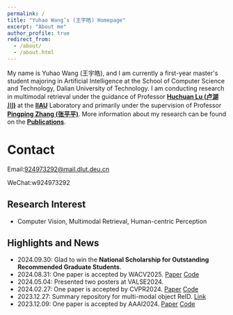 ```yaml
---
permalink: /
title: "Yuhao Wang’s (王宇皓) Homepage"
excerpt: "About me"
author_profile: true
redirect_from: 
  - /about/
  - /about.html
---
```


My name is Yuhao Wang (王宇皓), and I am currently a first-year master's student majoring in Artificial Intelligence at the School of Computer Science and Technology, Dalian University of Technology.
I am conducting research in multimodal retrieval under the guidance of Professor [**Huchuan Lu (卢湖川)**](https://scholar.google.com/citations?user=D3nE0agAAAAJ&hl=zh-CN&oi=ao) at the  [**IIAU**](https://futureschool.dlut.edu.cn/IIAU.htm) Laboratory and primarily under the supervision of Professor [**Pingping Zhang (张平平)**](https://scholar.google.com/citations?user=MfbIbuEAAAAJ&hl=zh-CN&oi=ao).
More information about my research can be found on the [**Publications**](https://924973292.github.io//publications/).

Contact
======
Email:924973292@mail.dlut.deu.cn

WeChat:w924973292

Research Interest
------
- Computer Vision, Multimodal Retrieval, Human-centric Perception


Highlights and News
------
- 2024.09.30: Glad to win the **National Scholarship for Outstanding Recommended Graduate Students**.
- 2024.08.31: One paper is accepted by WACV2025. [Paper](<https://arxiv.org/abs/2404.04256>) [Code](<https://github.com/zifuwan/Sigma>)
- 2024.05.04: Presented two posters at VALSE2024.
- 2024.02.27: One paper is accepted by CVPR2024.  [Paper](<https://arxiv.org/abs/2403.10254>) [Code](https://github.com/924973292/EDITOR)
- 2023.12.27: Summary repository for multi-modal object ReID. [Link](<https://github.com/924973292/Awesome-Multi-Modal-Object-Re-Identification>)
- 2023.12.09: One paper is accepted by AAAI2024. [Paper](<https://arxiv.org/abs/2312.09612>) [Code](https://github.com/924973292/TOP-ReID)


<script type="text/javascript" src="//rf.revolvermaps.com/0/0/1.js?i=5m1v4rr09ms&amp;s=220&amp;m=0&amp;v=true&amp;r=false&amp;b=ffffff&amp;n=false&amp;c=ff0000" async="async"></script>